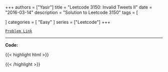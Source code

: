 
+++
authors = ["Yasir"]
title = "Leetcode 3150: Invalid Tweets II"
date = "2016-03-14"
description = "Solution to Leetcode 3150"
tags = [
    
]
categories = [
    "Easy"
]
series = ["Leetcode"]
+++



[`Problem Link`](https://leetcode.com/problems/invalid-tweets-ii/description/)

---

**Code:**

{{< highlight html >}}

{{< /highlight >}}


